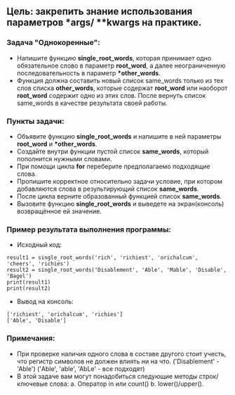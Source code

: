 ## Цель: закрепить знание использования параметров *args/ **kwargs на практике.

### Задача "Однокоренные":
- Напишите функцию **single_root_words**, которая принимает одно обязательное слово в параметр **root_word**, а далее неограниченную последовательность в параметр **\*other_words**.
- Функция должна составить новый список same_words только из тех слов списка **other_words**, которые содержат **root_word** или наоборот **root_word** содержит одно из этих слов. После вернуть список same_words в качестве результата своей работы.

### Пункты задачи:
- Объявите функцию **single_root_words** и напишите в ней параметры **root_word** и **\*other_words**.
- Создайте внутри функции пустой список **same_words**, который пополнится нужными словами.
- При помощи цикла **for** переберите предполагаемо подходящие слова.
- Пропишите корректное относительно задачи условие, при котором добавляются слова в результирующий список **same_words**.
- После цикла верните образованный функцией список **same_words**.
- Вызовите функцию **single_root_words** и выведете на экран(консоль) возвращённое ей значение.
### Пример результата выполнения программы:
- Исходный код:
```
result1 = single_root_words('rich', 'richiest', 'orichalcum', 'cheers', 'richies')
result2 = single_root_words('Disablement', 'Able', 'Mable', 'Disable', 'Bagel')
print(result1)
print(result2)
```
- Вывод на консоль:
```
['richiest', 'orichalcum', 'richies']
['Able', 'Disable']
```
### Примечания:
- При проверке наличия одного слова в составе другого стоит учесть, что регистр символов не должен влиять ни на что. ('Disablement' - 'Able') ('Able', 'able', 'AbLe' - все подходят)
- В этой задаче вам могут понадобиться следующие методы строк/ключевые слова:
а. Оператор in или count()
b. lower()/upper().